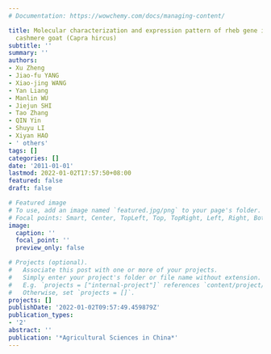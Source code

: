 ```yaml
---
# Documentation: https://wowchemy.com/docs/managing-content/

title: Molecular characterization and expression pattern of rheb gene in inner mongolia
  cashmere goat (Capra hircus)
subtitle: ''
summary: ''
authors:
- Xu Zheng
- Jiao-fu YANG
- Xiao-jing WANG
- Yan Liang
- Manlin WU
- Jiejun SHI
- Tao Zhang
- QIN Yin
- Shuyu LI
- Xiyan HAO
- ' others'
tags: []
categories: []
date: '2011-01-01'
lastmod: 2022-01-02T17:57:50+08:00
featured: false
draft: false

# Featured image
# To use, add an image named `featured.jpg/png` to your page's folder.
# Focal points: Smart, Center, TopLeft, Top, TopRight, Left, Right, BottomLeft, Bottom, BottomRight.
image:
  caption: ''
  focal_point: ''
  preview_only: false

# Projects (optional).
#   Associate this post with one or more of your projects.
#   Simply enter your project's folder or file name without extension.
#   E.g. `projects = ["internal-project"]` references `content/project/deep-learning/index.md`.
#   Otherwise, set `projects = []`.
projects: []
publishDate: '2022-01-02T09:57:49.459879Z'
publication_types:
- '2'
abstract: ''
publication: '*Agricultural Sciences in China*'
---
```

